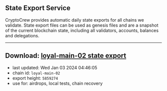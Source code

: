 ## State Export Service
CryptoCrew provides automatic daily state exports for all chains we validate. State export files can be used as genesis files and are a snapshot of the current blockchain state, including all validators, accounts, balances and delegations.

---
**Download: [loyal-main-02 state export](https://dl.ccvalidators.com/SERVICE/loyal/loyal-main-02_export_5859274.json)**
---

- last updated: Wed Jan 03 2024 04:46:05
- chain id: `loyal-main-02`
- export height: `5859274`
- use for: airdrops, local tests, chain recovery
